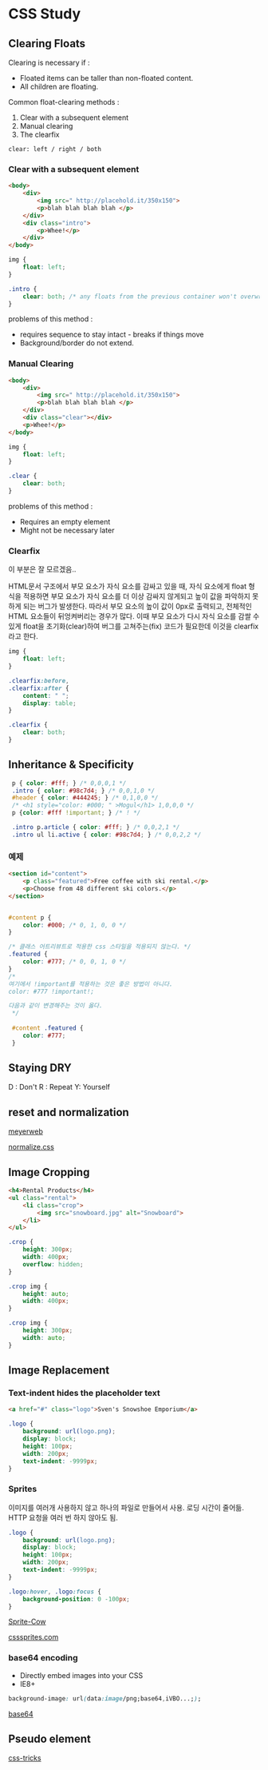 # CSS Study

## Clearing Floats

Clearing is necessary if :

* Floated items can be taller than non-floated content.
* All children are floating.

Common float-clearing methods :

1. Clear with a subsequent element
2. Manual clearing
3. The clearfix

```
clear: left / right / both
```

### Clear with a subsequent element

```html
<body>
    <div>
        <img src=" http://placehold.it/350x150">
        <p>blah blah blah blah </p>
    </div>
    <div class="intro">
        <p>Whee!</p>
    </div>
</body>
```

```css
img {
    float: left;
}

.intro {
    clear: both; /* any floats from the previous container won't overwrap */
}
```

problems of this method :

* requires sequence to stay intact - breaks if things move
* Background/border do not extend.

### Manual Clearing

```html
<body>
    <div>
        <img src=" http://placehold.it/350x150">
        <p>blah blah blah blah </p>
    </div>
    <div class="clear"></div>
    <p>Whee!</p>
</body>
```

```css
img {
    float: left;
}

.clear {
    clear: both;
}
```

problems of this method :

* Requires an empty element
* Might not be necessary later

### Clearfix

이 부분은 잘 모르겠음..

HTML문서 구조에서 부모 요소가 자식 요소를 감싸고 있을 때, 자식 요소에게 float 형식을 적용하면 부모 요소가 자식 요소를 더 이상 감싸지 않게되고 높이 값을 파악하지 못하게 되는 버그가 발생한다. 따라서 부모 요소의 높이 값이 0px로 출력되고, 전체적인 HTML 요소들이 뒤엉켜버리는 경우가 많다. 이때 부모 요소가 다시 자식 요소를 감쌀 수 있게 float을 초기화(clear)하여 버그를 고쳐주는(fix) 코드가 필요한데 이것을 clearfix라고 한다.

```css
img {
    float: left;
}

.clearfix:before,
.clearfix:after {
    content: " ";
    display: table;
}

.clearfix {
    clear: both;
}
```

## Inheritance & Specificity

```css
 p { color: #fff; } /* 0,0,0,1 */
 .intro { color: #98c7d4; } /* 0,0,1,0 */
 #header { color: #444245; } /* 0,1,0,0 */
 /* <h1 style="color: #000; " >Mogul</h1> 1,0,0,0 */
 p {color: #fff !important; } /* ! */

 .intro p.article { color: #fff; } /* 0,0,2,1 */
 .intro ul li.active { color: #98c7d4; } /* 0,0,2,2 */
 ```

### 예제

```html
<section id="content">
    <p class="featured">Free coffee with ski rental.</p>
    <p>Choose from 48 different ski colors.</p>
</section>  
```

```css

#content p {
    color: #000; /* 0, 1, 0, 0 */
}

/* 클래스 어트리뷰트로 적용한 css 스타일을 적용되지 않는다. */
.featured {
    color: #777; /* 0, 0, 1, 0 */
}
/*
여기에서 !important를 적용하는 것은 좋은 방법이 아니다.
color: #777 !important!;

다음과 같이 변경해주는 것이 옳다.
 */
 
 #content .featured {
    color: #777;
 }
```

## Staying DRY

D : Don't R : Repeat Y: Yourself

## reset and normalization

[meyerweb](http://meyerweb.com/eric/tools/css/reset/)

[normalize.css](http://necolas.github.io/normalize.css/)

## Image Cropping

```html
<h4>Rental Products</h4>
<ul class="rental">
    <li class="crop">
        <img src="snowboard.jpg" alt="Snowboard">
    </li>
</ul>   
```

```css
.crop {
    height: 300px;
    width: 400px;
    overflow: hidden;
}

.crop img {
    height: auto;
    width: 400px;
}

.crop img {
    height: 300px;
    width: auto;
}
```

## Image Replacement

### Text-indent hides the placeholder text

```html
<a href="#" class="logo">Sven's Snowshoe Emporium</a>
```

```css
.logo {
    background: url(logo.png);
    display: block;
    height: 100px;
    width: 200px;
    text-indent: -9999px;
}
```

### Sprites

이미지를 여러개 사용하지 않고 하나의 파일로 만들어서 사용. 로딩 시간이 줄어듦. HTTP 요청을 여러 번 하지 않아도 됨.

```css
.logo {
    background: url(logo.png);
    display: block;
    height: 100px;
    width: 200px;
    text-indent: -9999px;
}

.logo:hover, .logo:focus {
    background-position: 0 -100px;
}
```

[Sprite-Cow](http://www.spritecow.com/)

[csssprites.com](http://csssprites.com/)

### base64 encoding

* Directly embed images into your CSS
* IE8+

```css
background-image: url(data:image/png;base64,iVBO...;);
```

[base64](http://davidbcalhoun.com/2011/when-to-base64-encode-images-and-when-not-to/)

## Pseudo element

[css-tricks](https://css-tricks.com/pseudo-element-roundup/)
























